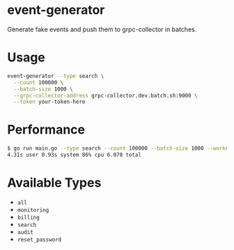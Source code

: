 event-generator
===============

Generate fake events and push them to grpc-collector in batches.

# Usage

```bash
event-generator --type search \
  --count 100000 \
  --batch-size 1000 \
  --grpc-collector-address grpc-collector.dev.batch.sh:9000 \
  --token your-token-here
```

# Performance

```bash
$ go run main.go --type search --count 100000 --batch-size 1000 --workers 20
4.31s user 0.93s system 86% cpu 6.078 total
```

# Available Types

* `all`
* `monitoring`
* `billing`
* `search`
* `audit`
* `reset_password`
